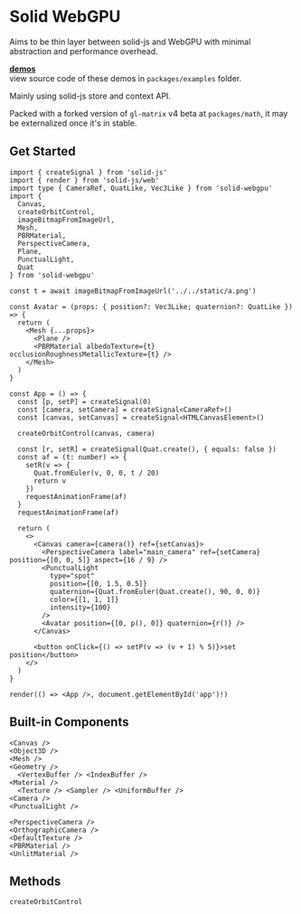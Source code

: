 # Solid WebGPU

Aims to be thin layer between solid-js and WebGPU with minimal abstraction and performance overhead.

**[demos](https://solid-webgpu.vercel.app/)**<br/>
view source code of these demos in `packages/examples` folder.

Mainly using solid-js store and context API.

Packed with a forked version of `gl-matrix` v4 beta at `packages/math`, it may be externalized once it's in stable.

## Get Started

```tsx
import { createSignal } from 'solid-js'
import { render } from 'solid-js/web'
import type { CameraRef, QuatLike, Vec3Like } from 'solid-webgpu'
import {
  Canvas,
  createOrbitControl,
  imageBitmapFromImageUrl,
  Mesh,
  PBRMaterial,
  PerspectiveCamera,
  Plane,
  PunctualLight,
  Quat
} from 'solid-webgpu'

const t = await imageBitmapFromImageUrl('../../static/a.png')

const Avatar = (props: { position?: Vec3Like; quaternion?: QuatLike }) => {
  return (
    <Mesh {...props}>
      <Plane />
      <PBRMaterial albedoTexture={t} occlusionRoughnessMetallicTexture={t} />
    </Mesh>
  )
}

const App = () => {
  const [p, setP] = createSignal(0)
  const [camera, setCamera] = createSignal<CameraRef>()
  const [canvas, setCanvas] = createSignal<HTMLCanvasElement>()

  createOrbitControl(canvas, camera)

  const [r, setR] = createSignal(Quat.create(), { equals: false })
  const af = (t: number) => {
    setR(v => {
      Quat.fromEuler(v, 0, 0, t / 20)
      return v
    })
    requestAnimationFrame(af)
  }
  requestAnimationFrame(af)

  return (
    <>
      <Canvas camera={camera()} ref={setCanvas}>
        <PerspectiveCamera label="main_camera" ref={setCamera} position={[0, 0, 5]} aspect={16 / 9} />
        <PunctualLight
          type="spot"
          position={[0, 1.5, 0.5]}
          quaternion={Quat.fromEuler(Quat.create(), 90, 0, 0)}
          color={[1, 1, 1]}
          intensity={100}
        />
        <Avatar position={[0, p(), 0]} quaternion={r()} />
      </Canvas>

      <button onClick={() => setP(v => (v + 1) % 5)}>set position</button>
    </>
  )
}

render(() => <App />, document.getElementById('app')!)
```

## Built-in Components

```tsx
<Canvas />
<Object3D />
<Mesh />
<Geometry />
  <VertexBuffer /> <IndexBuffer />
<Material />
  <Texture /> <Sampler /> <UniformBuffer />
<Camera />
<PunctualLight />

<PerspectiveCamera />
<OrthographicCamera />
<DefaultTexture />
<PBRMaterial />
<UnlitMaterial />
```

## Methods

```ts
createOrbitControl
```
